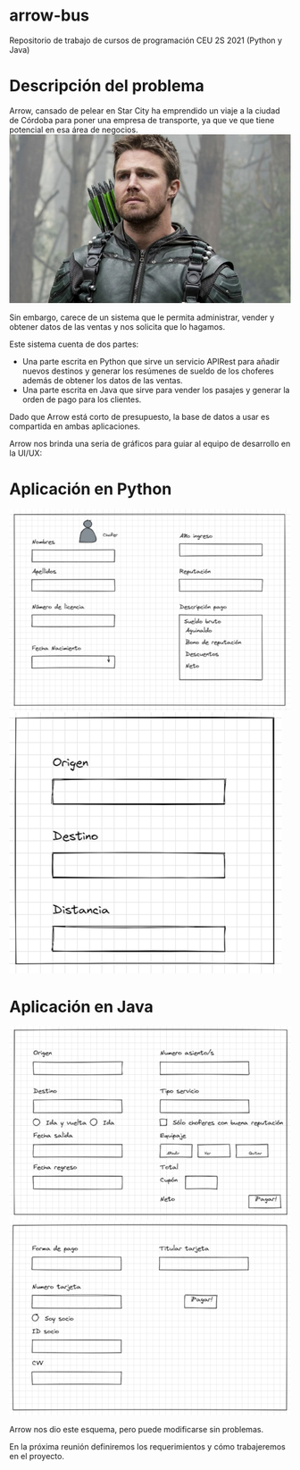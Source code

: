 # arrow-bus
Repositorio de trabajo de cursos de programación CEU 2S 2021 (Python y Java)

# Descripción del problema

Arrow, cansado de pelear en Star City ha emprendido un viaje a la ciudad de Córdoba para poner una empresa de transporte, ya que ve que tiene potencial en esa área de negocios.
![image info](./img/arrowLlegandoACba.jpg)


Sin embargo, carece de un sistema que le permita administrar, vender y obtener datos de las ventas y nos solicita que lo hagamos.

Este sistema cuenta de dos partes:

- Una parte escrita en Python que sirve un servicio APIRest para añadir nuevos destinos y generar los resúmenes de sueldo de los choferes además de obtener los datos de las ventas.
- Una parte escrita en Java que sirve para vender los pasajes y generar la orden de pago para los clientes.

Dado que Arrow está corto de presupuesto, la base de datos a usar es compartida en ambas aplicaciones.

Arrow nos brinda una seria de gráficos para guiar al equipo de desarrollo en la UI/UX:

# Aplicación en Python

![image info](./img/generarSueldo.PNG)
![image info](./img/nuevoDestino.png)

# Aplicación en Java

![image info](./img/nuevoBoleto.PNG)
![image info](./img/pagarBoleto.png)

Arrow nos dio este esquema, pero puede modificarse sin problemas.

En la próxima reunión definiremos los requerimientos y cómo trabajeremos en el proyecto.